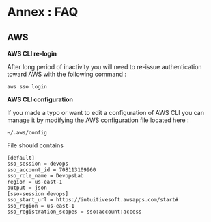 # Annex : FAQ

## AWS

**AWS CLI re-login**

After long period of inactivity you will need to re-issue authentication toward AWS with the following command :

```
aws sso login
```

**AWS CLI configuration**

If you made a typo or want to edit a configuration of AWS CLI you can manage it by modifying the AWS configuration file located here :

```
~/.aws/config
```

File should contains

```
[default]
sso_session = devops
sso_account_id = 708113109960
sso_role_name = DevopsLab
region = us-east-1
output = json
[sso-session devops]
sso_start_url = https://intuitivesoft.awsapps.com/start#
sso_region = us-east-1
sso_registration_scopes = sso:account:access
```
